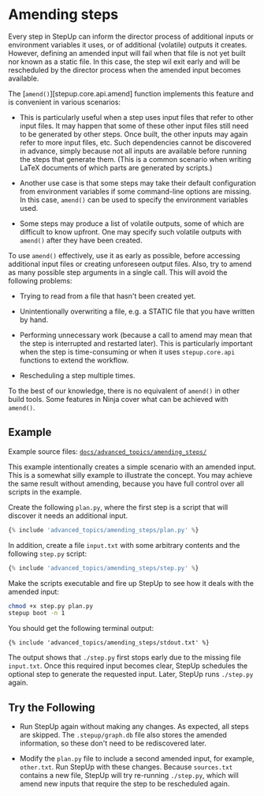 # Amending steps

Every step in StepUp can inform the director process of additional inputs
or environment variables it uses, or of additional (volatile) outputs it creates.
However, defining an amended input will fail
when that file is not yet built nor known as a static file.
In this case, the step wil exit early
and will be rescheduled by the director process when the amended input becomes available.

The [`amend()`][stepup.core.api.amend] function implements this feature
and is convenient in various scenarios:

- This is particularly useful when a step uses input files that refer to other input files.
  It may happen that some of these other input files still need to be generated by other steps.
  Once built, the other inputs may again refer to more input files, etc.
  Such dependencies cannot be discovered in advance,
  simply because not all inputs are available before running the steps that generate them.
  (This is a common scenario when writing LaTeX documents of which parts are generated by scripts.)

- Another use case is that some steps may take their default configuration
  from environment variables if some command-line options are missing.
  In this case, `amend()` can be used to specify the environment variables used.

- Some steps may produce a list of volatile outputs, some of which are difficult to know upfront.
  One may specify such volatile outputs with `amend()` after they have been created.

To use `amend()` effectively, use it as early as possible,
before accessing additional input files or creating unforeseen output files.
Also, try to amend as many possible step arguments in a single call.
This will avoid the following problems:

- Trying to read from a file that hasn't been created yet.

- Unintentionally overwriting a file, e.g. a STATIC file that you have written by hand.

- Performing unnecessary work
  (because a call to amend may mean that the step is interrupted and restarted later).
  This is particularly important when the step is time-consuming
  or when it uses `stepup.core.api` functions to extend the workflow.

- Rescheduling a step multiple times.

To the best of our knowledge, there is no equivalent of `amend()` in other build tools.
Some features in Ninja cover what can be achieved with `amend()`.

## Example

Example source files: [`docs/advanced_topics/amending_steps/`](https://github.com/reproducible-reporting/stepup-core/tree/main/docs/advanced_topics/amending_steps)

This example intentionally creates a simple scenario with an amended input.
This is a somewhat silly example to illustrate the concept.
You may achieve the same result without amending,
because you have full control over all scripts in the example.

Create the following `plan.py`,
where the first step is a script that will discover it needs an additional input.

```python
{% include 'advanced_topics/amending_steps/plan.py' %}
```

In addition, create a file `input.txt`
with some arbitrary contents and the following `step.py` script:

```python
{% include 'advanced_topics/amending_steps/step.py' %}
```

Make the scripts executable and fire up StepUp to see how it deals with the amended input:

```bash
chmod +x step.py plan.py
stepup boot -n 1
```

You should get the following terminal output:

```text
{% include 'advanced_topics/amending_steps/stdout.txt' %}
```

The output shows that `./step.py` first stops early due to the missing file `input.txt`.
Once this required input becomes clear,
StepUp schedules the optional step to generate the requested input.
Later, StepUp runs `./step.py` again.

## Try the Following

- Run StepUp again without making any changes.
  As expected, all steps are skipped.
  The `.stepup/graph.db` file also stores the amended information,
  so these don't need to be rediscovered later.

- Modify the `plan.py` file to include a second amended input, for example, `other.txt`.
  Run StepUp with these changes.
  Because `sources.txt` contains a new file, StepUp will try re-running
  `./step.py`, which will amend new inputs that require the step to be rescheduled again.
